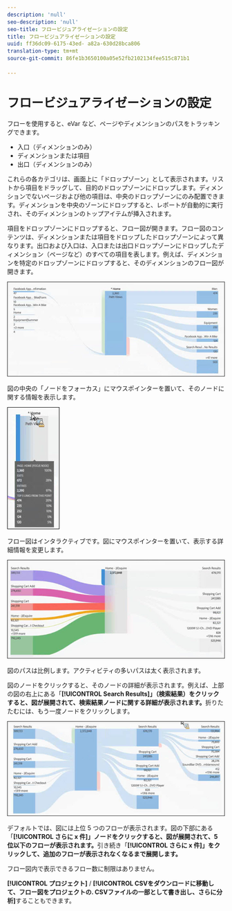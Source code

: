 ```yaml
---
description: 'null'
seo-description: 'null'
seo-title: フロービジュアライゼーションの設定
title: フロービジュアライゼーションの設定
uuid: ff36dc09-6175-43ed- a82a-630d28bca806
translation-type: tm+mt
source-git-commit: 86fe1b3650100a05e52fb2102134fee515c871b1

---
```



# フロービジュアライゼーションの設定

フローを使用すると、eVar など、ページやディメンションのパスをトラッキングできます。

* 入口（ディメンションのみ）
* ディメンションまたは項目
* 出口（ディメンションのみ）

これらの各カテゴリは、画面上に「ドロップゾーン」として表示されます。リストから項目をドラッグして、目的のドロップゾーンにドロップします。ディメンションでないページおよび他の項目は、中央のドロップゾーンにのみ配置できます。ディメンションを中央のゾーンにドロップすると、レポートが自動的に実行され、そのディメンションのトップアイテムが挿入されます。

項目をドロップゾーンにドロップすると、フロー図が開きます。フロー図のコンテンツは、ディメンションまたは項目をドロップしたドロップゾーンによって異なります。出口および入口は、入口または出口ドロップゾーンにドロップしたディメンション（ページなど）のすべての項目を表します。例えば、ディメンションを特定のドロップゾーンにドロップすると、そのディメンションのフロー図が開きます。

![](assets/flow.jpg)

図の中央の「ノードをフォーカス」にマウスポインターを置いて、そのノードに関する情報を表示します。

![](assets/flow4.jpg)

フロー図はインタラクティブです。図にマウスポインターを置いて、表示する詳細情報を変更します。

![](assets/flow2.jpg)

図のパスは比例します。アクティビティの多いパスは太く表示されます。

図のノードをクリックすると、そのノードの詳細が表示されます。例えば、上部の図の右上にある「**[!UICONTROL Search Results]」（検索結果）をクリックすると、図が展開されて、検索結果ノードに関する詳細が表示されます。**&#x200B;折りたたむには、もう一度ノードをクリックします。

![](assets/flow3.jpg)

デフォルトでは、図には上位 5 つのフローが表示されます。図の下部にある「**[!UICONTROL さらに x 件]」ノードをクリックすると、図が展開されて、5 位以下のフローが表示されます。**&#x200B;引き続き「**[!UICONTROL さらに x 件]」をクリックして、追加のフローが表示されなくなるまで展開します。**

フロー図内で表示できるフロー数に制限はありません。

**[!UICONTROL プロジェクト]** / **[!UICONTROL CSVをダウンロードに移動して、フロー図をプロジェクトの. CSVファイルの一部として書き出し、さらに分析]**&#x200B;することもできます。
